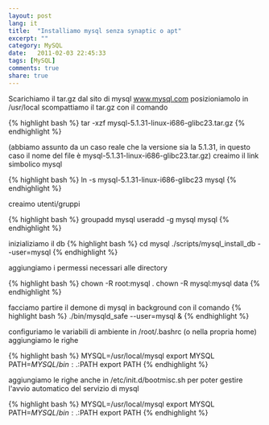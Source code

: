 ```yaml
---
layout: post
lang: it
title:  "Installiamo mysql senza synaptic o apt"
excerpt: ""
category: MySQL
date:   2011-02-03 22:45:33
tags: [MySQL]
comments: true
share: true
---
```

Scarichiamo il tar.gz dal sito di mysql www.mysql.com
posizioniamolo in /usr/local scompattiamo il tar.gz con il comando

{% highlight bash %}
tar -xzf mysql-5.1.31-linux-i686-glibc23.tar.gz
{% endhighlight %}

(abbiamo assunto da un caso reale che la versione sia la 5.1.31, in questo caso il nome del file è
mysql-5.1.31-linux-i686-glibc23.tar.gz) creaimo il link simbolico mysql

{% highlight bash %}
ln -s mysql-5.1.31-linux-i686-glibc23 mysql
{% endhighlight %}

creaimo utenti/gruppi

{% highlight bash %}
groupadd mysql
useradd -g mysql mysql
{% endhighlight %}

inizializiamo il db
{% highlight bash %}
cd mysql
./scripts/mysql_install_db --user=mysql
{% endhighlight %}

aggiungiamo i permessi necessari alle directory

{% highlight bash %}
chown -R root:mysql .
chown -R mysql:mysql data
{% endhighlight %}

facciamo partire il demone di mysql in background con il comando
{% highlight bash %}
./bin/mysqld_safe --user=mysql &
{% endhighlight %}

configuriamo le variabili di ambiente
in /root/.bashrc (o nella propria home)
aggiungiamo le righe

{% highlight bash %}
MYSQL=/usr/local/mysql
export MYSQL
PATH=$MYSQL/bin:.:$PATH
export PATH
{% endhighlight %}

aggiungiamo le righe anche in 
/etc/init.d/bootmisc.sh
per poter gestire l'avvio automatico del servizio di mysql

{% highlight bash %}
MYSQL=/usr/local/mysql
export MYSQL
PATH=$MYSQL/bin:.:$PATH
export PATH
{% endhighlight %}

